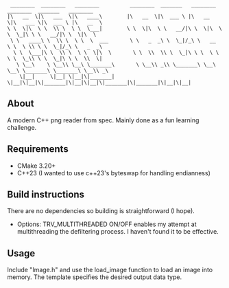 ```
 ________  ________   ________          ________  _______   ________  ________  _______   ________     
|\   __  \|\   ___  \|\   ____\        |\   __  \|\  ___ \ |\   __  \|\   ___ \|\  ___ \ |\   __  \    
\ \  \|\  \ \  \\ \  \ \  \___|        \ \  \|\  \ \   __/|\ \  \|\  \ \  \_|\ \ \   __/|\ \  \|\  \   
 \ \   ____\ \  \\ \  \ \  \  ___       \ \   _  _\ \  \_|/_\ \   __  \ \  \ \\ \ \  \_|/_\ \   _  _\  
  \ \  \___|\ \  \\ \  \ \  \|\  \       \ \  \\  \\ \  \_|\ \ \  \ \  \ \  \_\\ \ \  \_|\ \ \  \\  \| 
   \ \__\    \ \__\\ \__\ \_______\       \ \__\\ _\\ \_______\ \__\ \__\ \_______\ \_______\ \__\\ _\ 
    \|__|     \|__| \|__|\|_______|        \|__|\|__|\|_______|\|__|\|__|\|_______|\|_______|\|__|\|__| 
```
## About
A modern C++ png reader from spec. Mainly done as a fun learning challenge.

## Requirements
* CMake 3.20+
* C++23 (I wanted to use c++23's byteswap for handling endianness)

## Build instructions
There are no dependencies so building is straightforward (I hope).
  - Options: TRV_MULTITHREADED ON/OFF enables my attempt at multithreading the defiltering process. I haven't found it to be effective.

## Usage
Include "Image.h" and use the load_image function to load an image into memory. The template specifies the desired output data type.
